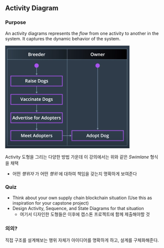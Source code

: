 ## Activity Diagram

### Purpose

An activity diagrams represents the *flow* from one activity to another in the system. It captures the dynamic behavior of the system.

![](activity.png)

Activity 도형을 그리는 다양한 방법 가운데 이 강의에서는 위와 같은 *Swimlane* 형식을 채택
  - 어떤 *행위자* 가 어떤 *행위* 에 대하여 책임을 갖는지 명확하게 보여준다

### Quiz

- Think about your own supply chain blockchain situation (Use this as inspiration for your capstone project)
- Design Activity, Sequence, and State Diagrams for that situation
  - 여기서 디자인한 도형들은 이후에 캡스톤 프로젝트에 함께 제출해야할 것

### 의의?

직접 구조를 설계해보는 행위 자체가 아이디어를 명확하게 하고, 설계를 구체화해준다.
